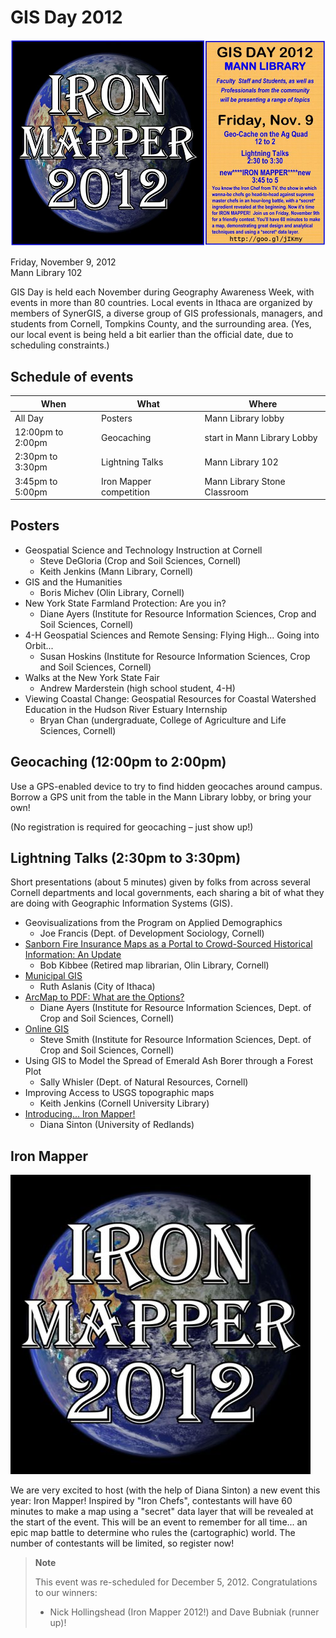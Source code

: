 # GIS Day 2012

![GIS Day 2012 event graphic](image/gis-day-2012-slide.jpg)

Friday, November 9, 2012 \
Mann Library 102

GIS Day is held each November during Geography Awareness Week, with events in more than 80 countries. Local events in Ithaca are organized by members of SynerGIS, a diverse group of GIS professionals, managers, and students from Cornell, Tompkins County, and the surrounding area. (Yes, our local event is being held a bit earlier than the official date, due to scheduling constraints.)

## Schedule of events

| When              | What                    | Where                        |
|-------------------|-------------------------|------------------------------|
| All Day           | Posters                 | Mann Library lobby           |
| 12:00pm to 2:00pm | Geocaching              | start in Mann Library Lobby  |
| 2:30pm to 3:30pm  | Lightning Talks         | Mann Library 102             |
| 3:45pm to 5:00pm  | Iron Mapper competition | Mann Library Stone Classroom |

## Posters

- Geospatial Science and Technology Instruction at Cornell
    - Steve DeGloria (Crop and Soil Sciences, Cornell)
    - Keith Jenkins (Mann Library, Cornell)
- GIS and the Humanities
    - Boris Michev (Olin Library, Cornell)
- New York State Farmland Protection: Are you in?
    - Diane Ayers (Institute for Resource Information Sciences, Crop and Soil Sciences, Cornell)
- 4-H Geospatial Sciences and Remote Sensing: Flying High... Going into Orbit...
    - Susan Hoskins (Institute for Resource Information Sciences, Crop and Soil Sciences, Cornell)
- Walks at the New York State Fair
    - Andrew Marderstein (high school student, 4-H)
- Viewing Coastal Change: Geospatial Resources for Coastal Watershed Education in the Hudson River Estuary Internship
    - Bryan Chan (undergraduate, College of Agriculture and Life Sciences, Cornell)

## Geocaching (12:00pm to 2:00pm)

Use a GPS-enabled device to try to find hidden geocaches around campus. Borrow a GPS unit from the table in the Mann Library lobby, or bring your own!

(No registration is required for geocaching – just show up!)

## Lightning Talks (2:30pm to 3:30pm)

Short presentations (about 5 minutes) given by folks from across several Cornell departments and local governments, each sharing a bit of what they are doing with Geographic Information Systems (GIS).

- Geovisualizations from the Program on Applied Demographics
    - Joe Francis (Dept. of Development Sociology, Cornell)
- [Sanborn Fire Insurance Maps as a Portal to Crowd-Sourced Historical Information: An Update](slides/Kibbee.pdf)
    - Bob Kibbee (Retired map librarian, Olin Library, Cornell)
- [Municipal GIS](slides/Aslanis.pdf)
    - Ruth Aslanis (City of Ithaca)
- [ArcMap to PDF: What are the Options?](slides/Ayers.pdf)
    - Diane Ayers (Institute for Resource Information Sciences, Dept. of Crop and Soil Sciences, Cornell)
- [Online GIS](slides/Smith.pdf)
    - Steve Smith (Institute for Resource Information Sciences, Dept. of Crop and Soil Sciences, Cornell)
- Using GIS to Model the Spread of Emerald Ash Borer through a Forest Plot
    - Sally Whisler (Dept. of Natural Resources, Cornell)
- Improving Access to USGS topographic maps
    - Keith Jenkins (Cornell University Library)
- [Introducing... Iron Mapper!](slides/Sinton.pdf)
    - Diana Sinton (University of Redlands)

## Iron Mapper

![Iron Mapper logo](image/iron-mapper-2012-logo.jpg)

We are very excited to host (with the help of Diana Sinton) a new event this year: Iron Mapper! Inspired by "Iron Chefs", contestants will have 60 minutes to make a map using a "secret" data layer that will be revealed at the start of the event. This will be an event to remember for all time... an epic map battle to determine who rules the (cartographic) world. The number of contestants will be limited, so register now!

> **Note**
>
> This event was re-scheduled for December 5, 2012.
> Congratulations to our winners:
> - Nick Hollingshead (Iron Mapper 2012!) and Dave Bubniak (runner up)!
